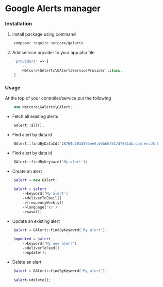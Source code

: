 # Google Alerts manager

### Installation
1. Install package using command
```bash 
    composer require netcore/galerts
```
2. Add service provider to your app.php file
```php
    'providers' => [
        ...
        Netcore\GAlerts\GAlertsServiceProvider::class,
    ]
```

### Usage

At the top of your controller/service put the following
```php
    use Netcore\GAlerts\GAlert;
```

- Fetch all existing alerts
```php
    GAlert::all();
```

- Find alert by data id
```php
    GAlert::findByDataId('28764d5015595ee0:60bb6f517d7861db:com:en:US:L');
```

- Find alert by data id
```php
    GAlert::findByKeyowrd('My alert');
```

- Create an alert
```php
    $alert = new GAlert;
    
    $alert = $alert
        ->keyword('My alert')
        ->deliverToEmail()
        ->frequencyWeekly()
        ->language('lv')
        ->save();
```

- Update an existing alert
```php
    $alert = GAlert::findByKeyowrd('My alert');
   
    $updated = $alert
        ->keyword('My new alert')
        ->deliverToFeed()
        ->update();
```

- Delete an alert
```php
    $alert = GAlert::findByKeyowrd('My alert');
   
    $alert->delete();
```


